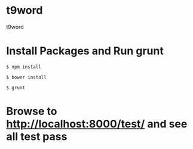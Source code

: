 t9word
======

t9word


# Install Packages and Run grunt

    $ npm install

    $ bower install

	$ grunt

# Browse to [http://localhost:8000/test/](http://localhost:8000/test/) and see all test pass
